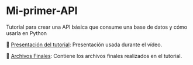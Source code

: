 # Mi-primer-API
Tutorial para crear una API básica que consume una base de datos y cómo usarla en Python

:file_folder: [Presentación del tutorial](https://github.com/JonathanGGB/Mi-primer-API/blob/main/Mi%20primer%20API.pptx): Presentación usada durante el vídeo.

:file_folder: [Archivos Finales](https://github.com/JonathanGGB/Mi-primer-API/tree/main/ClasePOO): Contiene los archivos finales realizados en el tutorial.
